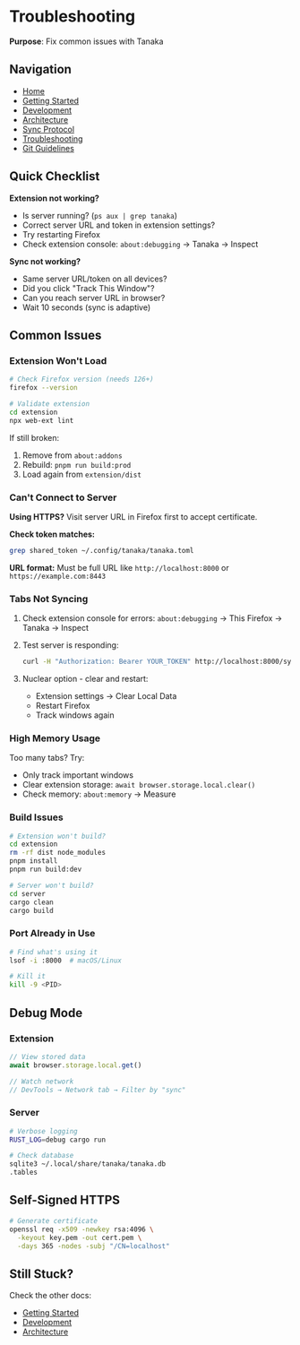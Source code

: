 # Troubleshooting

**Purpose**: Fix common issues with Tanaka

## Navigation

- [Home](../README.md)
- [Getting Started](GETTING-STARTED.md)
- [Development](DEVELOPMENT.md)
- [Architecture](ARCHITECTURE.md)
- [Sync Protocol](SYNC-PROTOCOL.md)
- [Troubleshooting](TROUBLESHOOTING.md)
- [Git Guidelines](../../docs/GIT.md)

## Quick Checklist

**Extension not working?**

- Is server running? (`ps aux | grep tanaka`)
- Correct server URL and token in extension settings?
- Try restarting Firefox
- Check extension console: `about:debugging` → Tanaka → Inspect

**Sync not working?**

- Same server URL/token on all devices?
- Did you click "Track This Window"?
- Can you reach server URL in browser?
- Wait 10 seconds (sync is adaptive)

## Common Issues

### Extension Won't Load

```bash
# Check Firefox version (needs 126+)
firefox --version

# Validate extension
cd extension
npx web-ext lint
```

If still broken:

1. Remove from `about:addons`
2. Rebuild: `pnpm run build:prod`
3. Load again from `extension/dist`

### Can't Connect to Server

**Using HTTPS?** Visit server URL in Firefox first to accept certificate.

**Check token matches:**

```bash
grep shared_token ~/.config/tanaka/tanaka.toml
```

**URL format:** Must be full URL like `http://localhost:8000` or `https://example.com:8443`

### Tabs Not Syncing

1. Check extension console for errors:
   `about:debugging` → This Firefox → Tanaka → Inspect

2. Test server is responding:

   ```bash
   curl -H "Authorization: Bearer YOUR_TOKEN" http://localhost:8000/sync
   ```

3. Nuclear option - clear and restart:
   - Extension settings → Clear Local Data
   - Restart Firefox
   - Track windows again

### High Memory Usage

Too many tabs? Try:

- Only track important windows
- Clear extension storage: `await browser.storage.local.clear()`
- Check memory: `about:memory` → Measure

### Build Issues

```bash
# Extension won't build?
cd extension
rm -rf dist node_modules
pnpm install
pnpm run build:dev

# Server won't build?
cd server
cargo clean
cargo build
```

### Port Already in Use

```bash
# Find what's using it
lsof -i :8000  # macOS/Linux

# Kill it
kill -9 <PID>
```

## Debug Mode

### Extension

```javascript
// View stored data
await browser.storage.local.get()

// Watch network
// DevTools → Network tab → Filter by "sync"
```

### Server

```bash
# Verbose logging
RUST_LOG=debug cargo run

# Check database
sqlite3 ~/.local/share/tanaka/tanaka.db
.tables
```

## Self-Signed HTTPS

```bash
# Generate certificate
openssl req -x509 -newkey rsa:4096 \
  -keyout key.pem -out cert.pem \
  -days 365 -nodes -subj "/CN=localhost"
```

## Still Stuck?

Check the other docs:

- [Getting Started](GETTING-STARTED.md)
- [Development](DEVELOPMENT.md)
- [Architecture](ARCHITECTURE.md)
